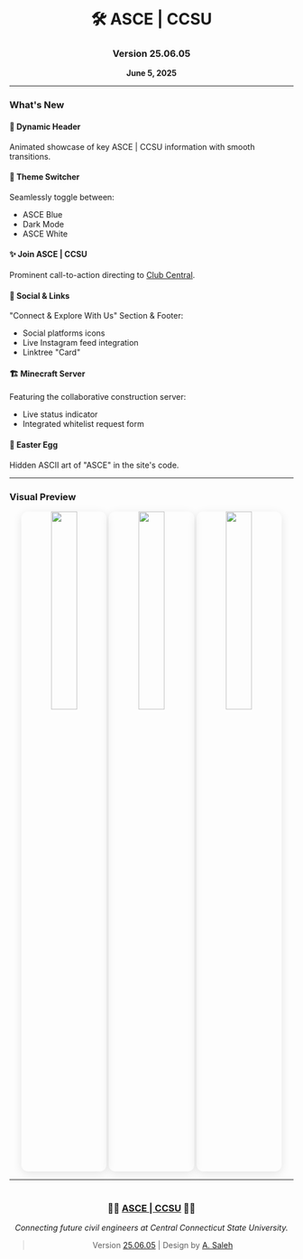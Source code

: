 <div align="center">

# 🛠 ASCE | CCSU  
### Version 25.06.05  
**June 5, 2025**  

</div>

---

### What's New  

#### 🌟 Dynamic Header  
Animated showcase of key ASCE | CCSU information with smooth transitions.  

#### 🎨 Theme Switcher  
Seamlessly toggle between:  
- ASCE Blue  
- Dark Mode  
- ASCE White  

#### ✨ Join ASCE | CCSU  
Prominent call-to-action directing to [Club Central](https://clubcentral.ccsu.edu/organization/americansocietyofcivilengineers).  

#### 🔗 Social & Links  
"Connect & Explore With Us" Section & Footer:  
- Social platforms icons  
- Live Instagram feed integration
- Linktree "Card"  

#### 🏗 Minecraft Server  
Featuring the collaborative construction server:  
- Live status indicator  
- Integrated whitelist request form  

#### 🥚 Easter Egg  
Hidden ASCII art of "ASCE" in the site's code.  

---

### Visual Preview  

<p align="center">
  <img src="https://github.com/user-attachments/assets/e0f57eda-db80-493a-856e-a88cae1a77d3" width="30%" style="border-radius:12px;box-shadow:0 4px 16px rgba(0,0,0,0.1)"/>
  <img src="https://github.com/user-attachments/assets/7e3de4c2-2645-417c-9d64-8856badd581c" width="30%" style="border-radius:12px;box-shadow:0 4px 16px rgba(0,0,0,0.1)"/>
  <img src="https://github.com/user-attachments/assets/e36b7235-8fde-4769-a7e7-ddb100414c58" width="30%" style="border-radius:12px;box-shadow:0 4px 16px rgba(0,0,0,0.1)"/>
</p>

---

<div align="center" style="margin-top: 40px">

### 👷‍♂️ [ASCE | CCSU](https://asceccsu.github.io) 👷‍♀️  
*Connecting future civil engineers at Central Connecticut State University.*

> Version [25.06.05](https://github.com/ASCECCSU/asceccsu.github.io/releases/v25.06.05) | Design by [A. Saleh](https://linkedin.com/in/asalehengineer)

</div>
